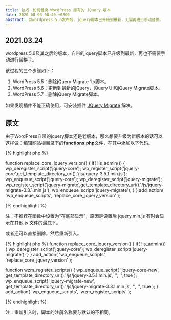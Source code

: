 ```yaml
---
title: 技巧：如何替换 WordPress 原有的 JQuery 版本
date: 2020-08-03 08:40 +0800
abstract: 自wordpress 5.6发布后，jquery脚本已升级到最新，无需再进行手动替换。
---
```


## 2021.03.24

wordpress 5.6及其之后的版本，自带的jquery脚本已升级到最新，再也不需要手动进行替换了。

该过程的三个步骤如下：
1. WordPress 5.5：删除jQuery Migrate 1.x脚本。
2. WordPress 5.6：更新到最新的jQuery，jQuery UI和jQuery Migrate脚本。
3. WordPress 5.7：删除jQuery Migrate脚本。

如果发现插件不能正确使用，可安装插件 <a href="https://jquery.com/download/#jquery-migrate-plugin" target="_black">JQuery Migrate</a> 解决。

## 原文
由于WordPress自带的jquery脚本还是老版本，那么想要升级为新版本的话可以这样做：编辑网站根目录下的<b>functions.php</b>文件，在其中添加以下代码。

{% highlight php %}

function replace_core_jquery_version() {
    if( !is_admin()) {
        wp_deregister_script('jquery-core');
        wp_register_script('jquery-core',get_template_directory_uri().'/js/jquery-3.5.1.min.js');
        wp_enqueue_script('jquery-core');
        wp_deregister_script('jquery-migrate');
        wp_register_script('jquery-migrate',get_template_directory_uri().'/js/jquery-migrate-3.3.1.min.js');
        wp_enqueue_script('jquery-migrate');
    }
}
add_action( 'wp_enqueue_scripts', 'replace_core_jquery_version' );

{% endhighlight %}

<p class="post-body-mark">
注：不推荐在函数中设置为“在底部显示”，原因是设置后 jquery.min.js 有时会显示在其他 js 文件的最底下。
</p>

或者还可以直接删除，然后重新引入。

{% highlight php %}
function replace_core_jquery_version() {
    if( !is_admin()) {
        wp_deregister_script('jquery-core');
        wp_deregister_script('jquery-migrate');
    }
}
add_action( 'wp_enqueue_scripts', 'replace_core_jquery_version' );

function wzm_register_scripts() {
    wp_enqueue_script( 'jquery-core-new', get_template_directory_uri().'/js/jquery-3.5.1.min.js', '', '', true );
    wp_enqueue_script( 'jquery-migrate-new', get_template_directory_uri().'/js/jquery-migrate-3.3.1.min.js', '', '', true );
}
add_action( 'wp_enqueue_scripts', 'wzm_register_scripts' );

{% endhighlight %}

<p class="post-body-mark">
注：重新引入时，脚本的注册名称要与默认的不相同。
</p>